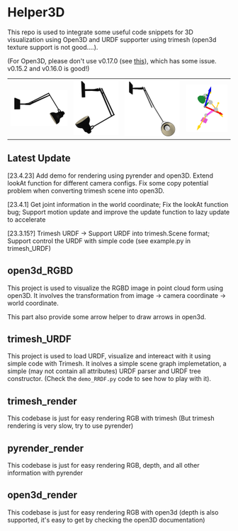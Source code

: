 # Helper3D
This repo is used to integrate some useful code snippets for 3D visualization using Open3D and URDF supporter using trimesh (open3d texture support is not good....). 

(For Open3D, please don't use v0.17.0 (see [this](https://github.com/isl-org/Open3D/issues/6009)), which has some issue. v0.15.2 and v0.16.0 is good!)

<table>
  <tr>
    <td><img src="images/ex.png" alt="image1"></td>
    <td><img src="images/ex1.png" alt="image2"></td>
    <td><img src="images/ex2.png" alt="image3"></td>
    <td><img src="images/ex3.png" alt="image3"></td>
  </tr>
</table>


## Latest Update
[23.4.23] Add demo for rendering using pyrender and open3D. Extend lookAt function for different camera configs. Fix some copy potential problem when converting trimesh scene into open3D.

[23.4.1] 
Get joint information in the world coordinate; Fix the lookAt function bug; Support motion update and improve the update function to lazy update to accelerate

[23.3.15?] 
Trimesh URDF -> Support URDF into trimesh.Scene format; Support control the URDF with simple code (see example.py in trimesh_URDF)

## open3d_RGBD
This project is used to visualize the RGBD image in point cloud form using open3D. It involves the transformation from image -> camera coordinate -> world coordinate. 

This part also provide some arrow helper to draw arrows in open3d.

## trimesh_URDF
This project is used to load URDF, visualize and intereact with it using simple code with Trimesh. It inolves a simple scene graph implemetation, a simple (may not contain all attributes) URDF parser and URDF tree constructor. (Check the `demo_RRDF.py` code to see how to play with it).

## trimesh_render
This codebase is just for easy rendering RGB with trimesh (But trimesh rendering is very slow, try to use pyrender)

## pyrender_render
This codebase is just for easy rendering RGB, depth, and all other information with pyrender

## open3d_render
This codebase is just for easy rendering RGB with open3d (depth is also supported, it's easy to get by checking the open3D documentation)